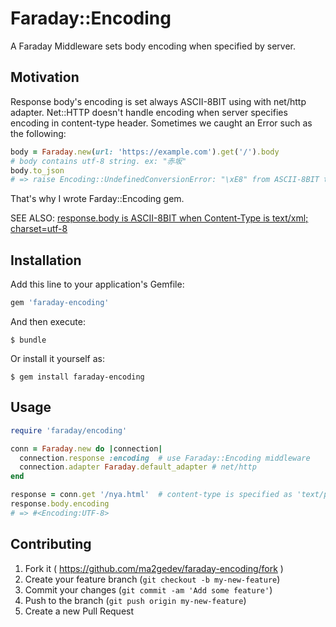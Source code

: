 # Faraday::Encoding

A Faraday Middleware sets body encoding when specified by server.

## Motivation

Response body's encoding is set always ASCII-8BIT using with net/http adapter.
Net::HTTP doesn't handle encoding when server specifies encoding in content-type header.
Sometimes we caught an Error such as the following:

```ruby
body = Faraday.new(url: 'https://example.com').get('/').body
# body contains utf-8 string. ex: "赤坂"
body.to_json
# => raise Encoding::UndefinedConversionError: "\xE8" from ASCII-8BIT to UTF-8
```

That's why I wrote Farday::Encoding gem.

SEE ALSO: [response.body is ASCII-8BIT when Content-Type is text/xml; charset=utf-8](https://github.com/lostisland/faraday/issues/139)

## Installation

Add this line to your application's Gemfile:

```ruby
gem 'faraday-encoding'
```

And then execute:

    $ bundle

Or install it yourself as:

    $ gem install faraday-encoding

## Usage

```ruby
require 'faraday/encoding'

conn = Faraday.new do |connection|
  connection.response :encoding  # use Faraday::Encoding middleware
  connection.adapter Faraday.default_adapter # net/http
end

response = conn.get '/nya.html'  # content-type is specified as 'text/plain; charset=utf-8'
response.body.encoding
# => #<Encoding:UTF-8>
```

## Contributing

1. Fork it ( https://github.com/ma2gedev/faraday-encoding/fork )
2. Create your feature branch (`git checkout -b my-new-feature`)
3. Commit your changes (`git commit -am 'Add some feature'`)
4. Push to the branch (`git push origin my-new-feature`)
5. Create a new Pull Request
